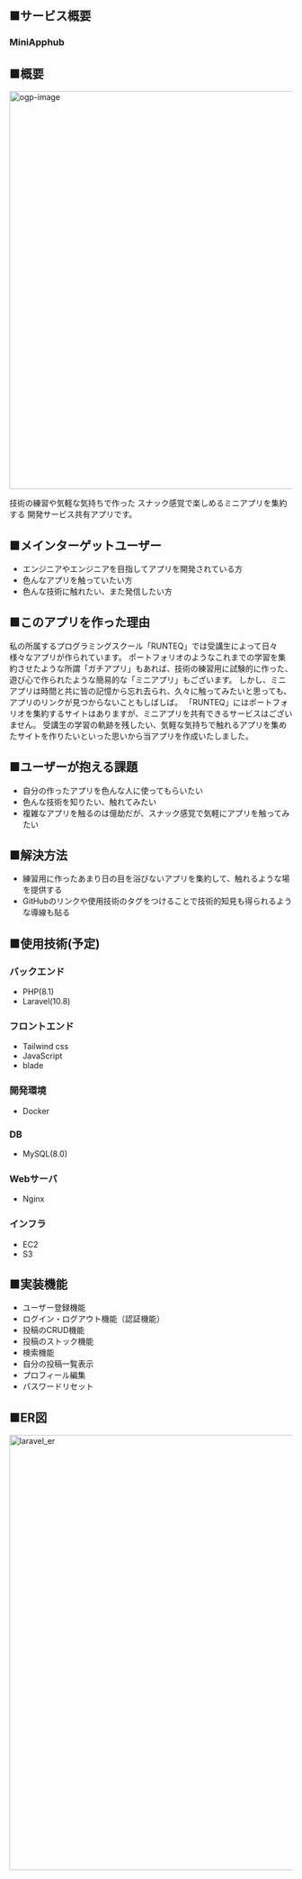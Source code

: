 ## ■サービス概要
### MiniApphub

## ■概要
<img width="707" alt="ogp-image" src="https://github.com/suzuyu0115/mini_app_hub/assets/113349377/6502486c-a8e0-48f2-a73c-88678d791fe1">

技術の練習や気軽な気持ちで作った
スナック感覚で楽しめるミニアプリを集約する
開発サービス共有アプリです。

## ■メインターゲットユーザー
- エンジニアやエンジニアを目指してアプリを開発されている方
- 色んなアプリを触っていたい方
- 色んな技術に触れたい、また発信したい方

## ■このアプリを作った理由
私の所属するプログラミングスクール「RUNTEQ」では受講生によって日々様々なアプリが作られています。
ポートフォリオのようなこれまでの学習を集約させたような所謂「ガチアプリ」もあれば、技術の練習用に試験的に作った、遊び心で作られたような簡易的な「ミニアプリ」もございます。
しかし、ミニアプリは時間と共に皆の記憶から忘れ去られ、久々に触ってみたいと思っても、アプリのリンクが見つからないこともしばしば。
「RUNTEQ」にはポートフォリオを集約するサイトはありますが、ミニアプリを共有できるサービスはございません。
受講生の学習の軌跡を残したい、気軽な気持ちで触れるアプリを集めたサイトを作りたいといった思いから当アプリを作成いたしました。

## ■ユーザーが抱える課題
- 自分の作ったアプリを色んな人に使ってもらいたい
- 色んな技術を知りたい、触れてみたい
- 複雑なアプリを触るのは億劫だが、スナック感覚で気軽にアプリを触ってみたい

## ■解決方法
- 練習用に作ったあまり日の目を浴びないアプリを集約して、触れるような場を提供する
- GitHubのリンクや使用技術のタグをつけることで技術的知見も得られるような導線も貼る

## ■使用技術(予定)
### バックエンド
 - PHP(8.1)
 - Laravel(10.8)
### フロントエンド
 - Tailwind css
 - JavaScript
 - blade
### 開発環境
 - Docker
### DB
 - MySQL(8.0)
### Webサーバ
 - Nginx
### インフラ
 - EC2
 - S3

## ■実装機能
 - ユーザー登録機能
 - ログイン・ログアウト機能（認証機能）
 - 投稿のCRUD機能
 - 投稿のストック機能
 - 検索機能
 - 自分の投稿一覧表示
 - プロフィール編集
 - パスワードリセット


## ■ER図
<img width="773" alt="laravel_er" src="https://github.com/suzuyu0115/mini_app_hub/assets/113349377/56c1dd8b-144e-4520-9f4f-22759f2289b3">


